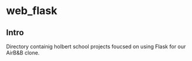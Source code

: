 # web_flask

## Intro
Directory containig holbert school projects foucsed on using Flask for our AirB&B clone.